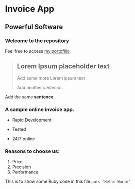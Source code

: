 Invoice App
==========

Powerful Software
------------------------

### Welcome to the repository

Feel free to access [my portofilio](http://www.samplesite.com).

> ## Lorem Ipsum placeholder text
>
> Add some more Lorem ipsum text 
>
> Add another *sentence*.

Add the same **sentence**.

### A sample online invoice app.
* Rapid Development
+ Tested
- 24/7 online

### Reasons to choose us:
1. Price
2. Precision
3. Performance

This is to show some Ruby code in this file `puts 'Hello World'`
